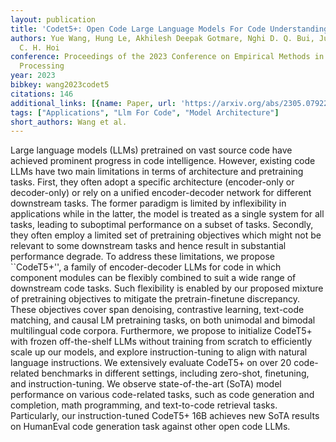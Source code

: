```yaml
---
layout: publication
title: 'Codet5+: Open Code Large Language Models For Code Understanding And Generation'
authors: Yue Wang, Hung Le, Akhilesh Deepak Gotmare, Nghi D. Q. Bui, Junnan Li, Steven
  C. H. Hoi
conference: Proceedings of the 2023 Conference on Empirical Methods in Natural Language
  Processing
year: 2023
bibkey: wang2023codet5
citations: 146
additional_links: [{name: Paper, url: 'https://arxiv.org/abs/2305.07922'}]
tags: ["Applications", "Llm For Code", "Model Architecture"]
short_authors: Wang et al.
---
```

Large language models (LLMs) pretrained on vast source code have achieved
prominent progress in code intelligence. However, existing code LLMs have two
main limitations in terms of architecture and pretraining tasks. First, they
often adopt a specific architecture (encoder-only or decoder-only) or rely on a
unified encoder-decoder network for different downstream tasks. The former
paradigm is limited by inflexibility in applications while in the latter, the
model is treated as a single system for all tasks, leading to suboptimal
performance on a subset of tasks. Secondly, they often employ a limited set of
pretraining objectives which might not be relevant to some downstream tasks and
hence result in substantial performance degrade. To address these limitations,
we propose ``CodeT5+'', a family of encoder-decoder LLMs for code in which
component modules can be flexibly combined to suit a wide range of downstream
code tasks. Such flexibility is enabled by our proposed mixture of pretraining
objectives to mitigate the pretrain-finetune discrepancy. These objectives
cover span denoising, contrastive learning, text-code matching, and causal LM
pretraining tasks, on both unimodal and bimodal multilingual code corpora.
Furthermore, we propose to initialize CodeT5+ with frozen off-the-shelf LLMs
without training from scratch to efficiently scale up our models, and explore
instruction-tuning to align with natural language instructions. We extensively
evaluate CodeT5+ on over 20 code-related benchmarks in different settings,
including zero-shot, finetuning, and instruction-tuning. We observe
state-of-the-art (SoTA) model performance on various code-related tasks, such
as code generation and completion, math programming, and text-to-code retrieval
tasks. Particularly, our instruction-tuned CodeT5+ 16B achieves new SoTA
results on HumanEval code generation task against other open code LLMs.